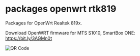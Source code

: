 # packages openwrt rtk819
Packages for OpenWrt Realtek 819x.

Download OpenWRT firmware for MTS S1010, SmartBox ONE:  https://bit.ly/3AGMn0t

![QR Code](https://i.imgur.com/uckd6hS.png)

